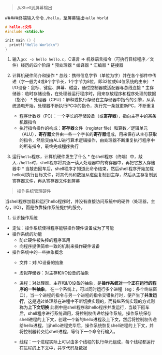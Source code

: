 > 从Shell到屏幕输出

#####终端输入命令`./hello`，至屏幕输出`Hello World`

   ```c
   # hello.c文件
   #include <stdio.h>

   init main () {
     printf("Hello World\n")
   }
   ```

  1. 输入`gcc -o hello hello.c`，C语言 => 机器语言指令（可执行目标程序／文件）经历的四个阶段
    * 预处理器
    * 编译器
    * 汇编器
    * 链接器
    
  2. 计算机硬件简介和操作
    * 总线：携带信息字节（单位为字）并在各个部件中传递（字一般为4或8个字节长，1个字节为8位，即32位或64位系统的由来）
    * I/O设备：鼠标、键盘、屏幕、磁盘，通过控制器或适配器与总线连接
    * 主存储器：临时存储设备，在处理器运行程序时，用来存放程序和程序处理的数据（指令）
    * 处理器（CPU）：解释或执行存储在主存储器中指令的引擎，从系统通电开始，处理器不断执行PC中的指令，执行完一条就更新PC，不断重复
      * 程序计数器（PC）：一个字长的存储设备（或**寄存器**），指向主存中的某条机器指令
      * 执行指令操作的构成：**寄存器**文件（register file）和算数／逻辑单元（ALU），**寄存器**文件由一些一个字长的**寄存器**组成，用来保存从主存获取的指令，然后交由ALU进行算术逻辑操作，由处理器不断重复执行程序中的所有指令，最终完成程序执行

  3. 运行`hello`程序，计算机硬件发生了什么
    * 在shell程序（终端）中，敲入`./hello`时，shell程序将其逐一读入处理器中的寄存器中，再把它放入存储器中
    * 当敲击回车后，shell程序才知道此命令结束，然后shell程序开始加载hello可执行目标文件，将其代码和数据从磁盘复制到主存，然后从主存复制到寄存器文件，再从寄存器文件到屏幕



>操作系统管理硬件

当shell程序加载和运行hello程序时，并没有直接访问系统中的硬件（处理器，主存，I/O），而是依靠操作系统提供的服务。

1. 认识操作系统
  * 定位：操作系统使得程序能够操作硬件设备成为了可能
  * 操作系统的功能
    * 防止硬件被失控的程序滥用
    * 向程序提供简单一致的机制来操作硬件设备
  * 操作系统中的一些抽象概念
    * 文件：对I/O设备的抽象
    * 虚拟存储器：对主存和I/O设备的抽象
      
    * 进程：对处理器、主存和I/O设备的抽象，是**操作系统对一个正在运行的程序的一种抽象**。
      在一个系统上，可以同时运行多个进程（eg：多个终端窗口），当一个进程的指令与另一个进程的指令交错执行时，便产生了**并发运行**，这是通过处理器在进程中不断切换实现的，而操纵系统实现的方式则称为**上下文切换**
      此例中是shell程序和hello程序并发运行，当敲下回车后，shell程序进行系统调用，将控制权传递给操作系统，操作系统保存shell进程的上下文，创建一个新的hello进程及上下文，然后将控制权传递给hello进程，当hello进程完毕后，操作系统恢复shell进程的上下文，并将控制器转交给shell进程，等待下一个命令行输入。
    * 线程：一个进程实际上可以由多个线程的执行单元组成，每个线程都运行在进程的上下文中，共享代码及数据
      

